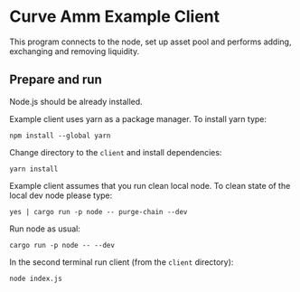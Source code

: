 # Curve Amm Example Client
This program connects to the node,
set up asset pool and performs adding,
exchanging and removing liquidity.

## Prepare and run

Node.js should be already installed.

Example client uses yarn as a package manager. To install yarn type:

```shell
npm install --global yarn
```

Change directory to the `client` and install dependencies:

```shell
yarn install
```

Example client assumes that you run clean local node.
To clean state of the local dev node please type:

```shell
yes | cargo run -p node -- purge-chain --dev
```

Run node as usual:

```shell
cargo run -p node -- --dev
```

In the second terminal run client (from the `client` directory):

```shell
node index.js
```